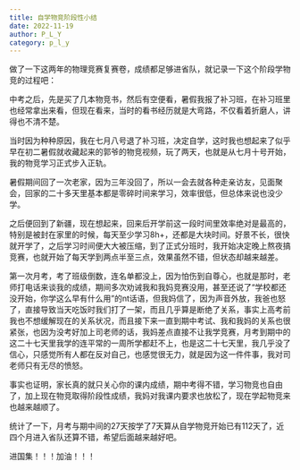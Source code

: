 ```yaml
---
title: 自学物竞阶段性小结
date: 2022-11-19
author: P_L_Y
category: p_l_y
---
```

做了一下这两年的物理竞赛复赛卷，成绩都足够进省队，就记录一下这个阶段学物竞的过程吧：

中考之后，先是买了几本物竞书，然后有空便看，暑假我报了补习班，在补习班里也经常拿出来看，但现在看来，当时的看书经历就是大弯路，不仅看着折磨人，讲得也不清不楚。

当时因为种种原因，我在七月八号退了补习班，决定自学，这时我也想起来了似乎早在初二暑假就收藏起来的郭爷的物竞视频，玩了两天，也就是从七月十号开始，我的物竞学习正式步入正轨。

暑假期间回了一次老家，因为三年没回了，所以一会去就各种走亲访友，见面聚会，回家的二十多天里基本都是零碎时间来学习，效率很低，但总体来说也没少学。

之后便回到了新疆，现在想起来，回来后开学前这一段时间里效率绝对是最高的，特别是被封在家里的时候，每天至少学习8h+，还都是大块时间。好景不长，很快就开学了，之后学习时间便大大被压缩，到了正式分班时，我开始决定晚上熬夜搞竞赛，也就开始了每天学到两点半至三点，效果虽然不错，但状态却越来越差。

第一次月考，考了班级倒数，连名单都没上，因为怕伤到自尊心，也就是那时，老师打电话来谈我的成绩，期间多次劝诫我和我妈竞赛没用，甚至还说了“学校都还没开始，你学这么早有什么用”的nt话语，但我妈信了，因为声音外放，我爸也怒了，直接导致当天吃饭时我们打了一架，而且几乎算是断绝了关系，事实上高考前我也不想缓解现在的关系状况，而且接下来一直到期中考试、我和我妈的关系也很紧张，也因为没考好加上司老师的话，我妈差点直接不让我学竞赛，月考到期中的这二十七天里我学的连平常的一周所学都赶不上，也是这二十七天里，我几乎没了信心，只感觉所有人都在反对自己，也感觉很无力，就是因为这一件件事，我对司老师只有无尽的愤怒。

事实也证明，家长真的就只关心你的课内成绩，期中考得不错，学习物竞也自由了，加上现在物竞取得阶段性成绩，我妈对我课内要求也放松了，现在学起物竞来也越来越顺了。

统计了一下，月考与期中间的27天按学了7天算从自学物竞开始已有112天了，近四个月进入省队还算不错，希望后面越来越好吧。

进国集！！！加油！！！
